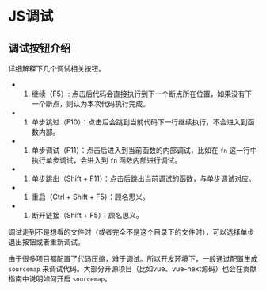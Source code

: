 # JS调试

## 调试按钮介绍

详细解释下几个调试相关按钮。

- 1. 继续（F5）: 点击后代码会直接执行到下一个断点所在位置，如果没有下一个断点，则认为本次代码执行完成。
- 1. 单步跳过（F10）：点击后会跳到当前代码下一行继续执行，不会进入到函数内部。
- 1. 单步调试（F11）：点击后进入到当前函数的内部调试，比如在 `fn` 这一行中执行单步调试，会进入到 `fn` 函数内部进行调试。
- 1. 单步跳出（Shift + F11）：点击后跳出当前调试的函数，与单步调试对应。
- 1. 重启（Ctrl + Shift + F5）：顾名思义。
- 1. 断开链接（Shift + F5）：顾名思义。

调试走到不是想看的文件时（或者完全不是这个目录下的文件时），可以选择单步退出按钮或者重新调试。

由于很多项目都配置了代码压缩，难于调试。所以开发环境下，一般通过配置生成 `sourcemap` 来调试代码。大部分开源项目（比如vue、vue-next源码）也会在贡献指南中说明如何开启 `sourcemap`。